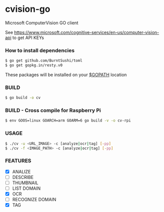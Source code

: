 # cvision-go
Microsoft ComputerVision GO client

See https://www.microsoft.com/cognitive-services/en-us/computer-vision-api to get API KEYs

### How to install dependencies
```sh
$ go get github.com/BurntSushi/toml
$ go get gopkg.in/resty.v0
```
These packages will be installed on your [$GOPATH](https://golang.org/doc/install#install) location

### BUILD
```sh
$ go build -o cv
```

### BUILD - Cross compile for Raspberry Pi
```sh
$ env GOOS=linux GOARCH=arm GOARM=6 go build -v -o cv-rpi
```

### USAGE
```sh
$ ./cv -u <URL_IMAGE> -c [analyze|ocr|tag] [-pp]
$ ./cv -f <IMAGE_PATH> -c [analyze|ocr|tag] [-pp]
```

### FEATURES
- [x] ANALIZE
- [ ] DESCRIBE
- [ ] THUMBNAIL
- [ ] LIST DOMAIN
- [x] OCR
- [ ] RECOGNIZE DOMAIN
- [x] TAG
